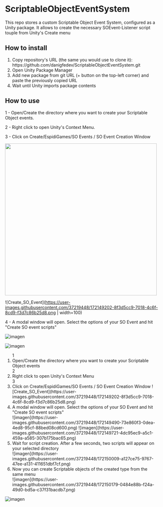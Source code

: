 # ScriptableObjectEventSystem
This repo stores a custom Scriptable Object Event System, configured as a Unity package. It allows to create the necessary SOEvent-Listener script touple from Unity's Create menu

## How to install

<ol>
  <li>Copy repository's URL (the same you would use to clone it): https://github.com/danigfedev/ScriptableObjectEventSystem.git</li>
  <li>Open Unity Package Manager</li>
  <li>Add new package from git URL (+ button on the top-left corner) and paste the previously copied URL</li>
  <li>Wait until Unity imports package contents</li>
</ol>

## How to use

1 - Open/Create the directory where you want to create your Scriptable Object events.

2 - Right click to open Unity's Context Menu.

3 - Click on Create/EspidiGames/SO Events / SO Event Creation Window

<img src="https://user-images.githubusercontent.com/37219448/172149202-8f3d5cc9-7018-4c6f-8cd9-f3d7c86b25d8.png" width="500">

![Create_SO_Event](https://user-images.githubusercontent.com/37219448/172149202-8f3d5cc9-7018-4c6f-8cd9-f3d7c86b25d8.png | width=100)

4 - A modal window will open. Select the options of your SO Event and hit "Create SO event scripts"

![imagen](https://user-images.githubusercontent.com/37219448/172149490-73e860f3-0dea-4ed8-95cf-88bed08cd600.png)

![imagen](https://user-images.githubusercontent.com/37219448/172149721-4dc95ec9-a5c1-459a-a585-307b175bac65.png)

<ol>
  1<li>Open/Create the directory where you want to create your Scriptable Object events</li>
  2<li>Right click to open Unity's Context Menu</li>
  3<li>Click on Create/EspidiGames/SO Events / SO Event Creation Window
  ![Create_SO_Event](https://user-images.githubusercontent.com/37219448/172149202-8f3d5cc9-7018-4c6f-8cd9-f3d7c86b25d8.png)
  </li>
  
  <li>A modal window will open. Select the options of your SO Event and hit "Create SO event scripts"</li>
  ![imagen](https://user-images.githubusercontent.com/37219448/172149490-73e860f3-0dea-4ed8-95cf-88bed08cd600.png)
  ![imagen](https://user-images.githubusercontent.com/37219448/172149721-4dc95ec9-a5c1-459a-a585-307b175bac65.png)
  
  
  <li>Wait for script creation. After a few seconds, two scripts will appear on your selected directory</li>
  ![imagen](https://user-images.githubusercontent.com/37219448/172150009-a127ce75-9767-47ee-a131-411651dbf7cf.png)
  <li>Now you can create Scriptable objects of the created type from the same menu</li>
  ![imagen](https://user-images.githubusercontent.com/37219448/172150179-0484e88b-f24a-49d0-bd5a-c37f31bacdb7.png)
</ol>

![imagen](https://user-images.githubusercontent.com/37219448/172150179-0484e88b-f24a-49d0-bd5a-c37f31bacdb7.png)
